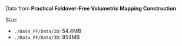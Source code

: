 Data from
**Practical Foldover‐Free Volumetric Mapping Construction**

Size:
- `./Data_FF/Data/2D`: 54.4MB
- `./Data_FF/Data/3D`: 854MB
